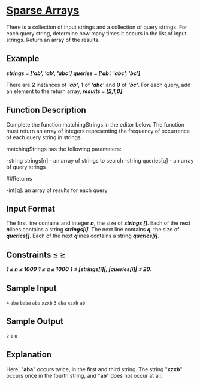 # [Sparse Arrays](https://www.hackerrank.com/challenges/sparse-arrays/problem)

There is a collection of input strings and a collection of query strings. For each query string, determine how many times it occurs in the list of input strings. Return an array of the results.

## Example

***strings = ['ab', 'ab', 'abc']***
***queries = ['ab'. 'abc', 'bc']***

There are **2** instances of ***'ab'***, **1** of ***'abc'*** and **0** of ***'bc'***. For each query, add an element to the return array, ***results = [2,1,0]***.

## Function Description

Complete the function matchingStrings in the editor below. The function must return an array of integers representing the frequency of occurrence of each query string in strings.

matchingStrings has the following parameters:

-string strings[n] - an array of strings to search
-string queries[q] - an array of query strings

##Returns

-int[q]: an array of results for each query

## Input Format

The first line contains and integer ***n***, the size of ***strings []***.
Each of the next ***n***lines contains a string ***strings[i]***.
The next line contains ***q***, the size of ***queries[]***.
Each of the next ***q***lines contains a string ***queries[i]***.

## Constraints ≤ ≥

***1 ≤ n ≤ 1000***
***1 ≤ q ≤ 1000***
***1 ≤ |strings[i]|, |queries[i]| ≤ 20***.

## Sample Input

`4`
`aba`
`baba`
`aba`
`xzxb`
`3`
`aba`
`xzxb`
`ab`

## Sample Output

`2`
`1`
`0`

## Explanation

Here, "**aba**" occurs twice, in the first and third string. The string "**xzxb**" occurs once in the fourth string, and "**ab**" does not occur at all.
